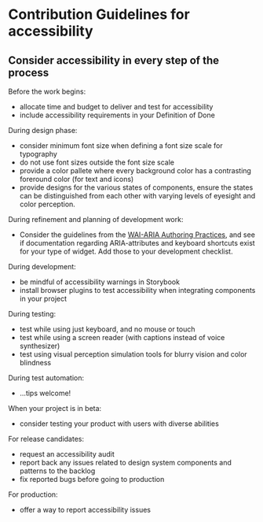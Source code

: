 # Contribution Guidelines for accessibility

## Consider accessibility in every step of the process

Before the work begins:

- allocate time and budget to deliver and test for accessibility
- include accessibility requirements in your Definition of Done

During design phase:

- consider minimum font size when defining a font size scale for typography
- do not use font sizes outside the font size scale
- provide a color pallete where every background color has a contrasting foreround color (for text and icons)
- provide designs for the various states of components, ensure the states can be distinguished from each other with varying levels of eyesight and color perception.

During refinement and planning of development work:

- Consider the guidelines from the [WAI-ARIA Authoring Practices](https://www.w3.org/TR/wai-aria-practices/#aria_ex), and see if documentation regarding ARIA-attributes and keyboard shortcuts exist for your type of widget. Add those to your development checklist.

During development:

- be mindful of accessibility warnings in Storybook
- install browser plugins to test accessibility when integrating components in your project

During testing:

- test while using just keyboard, and no mouse or touch
- test while using a screen reader (with captions instead of voice synthesizer)
- test using visual perception simulation tools for blurry vision and color blindness

During test automation:

- ...tips welcome!

When your project is in beta:

- consider testing your product with users with diverse abilities

For release candidates:

- request an accessibility audit
- report back any issues related to design system components and patterns to the backlog
- fix reported bugs before going to production

For production:

- offer a way to report accessibility issues
